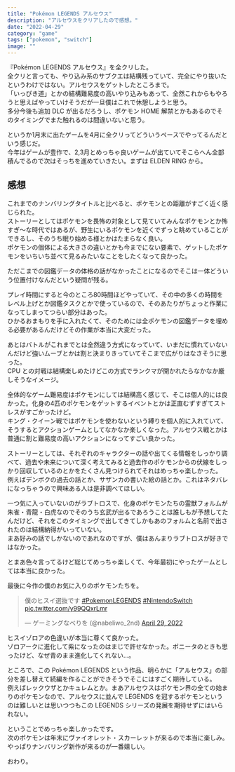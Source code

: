 ```yaml
---
title: "Pokémon LEGENDS アルセウス"
description: "アルセウスをクリアしたので感想。"
date: "2022-04-29"
category: "game"
tags: ["pokemon", "switch"]
image: ""
---
```


『Pokémon LEGENDS アルセウス』を全クリした。  
全クリと言っても、やり込み系のサブクエは結構残っていて、完全にやり抜いたというわけではない。アルセウスをゲットしたところまで。  
「いっぴき道」とかの結構難易度の高いやり込みもあって、全然これからもやろうと思えばやっていけそうだが一旦僕はこれで休憩しようと思う。  
多分今後も追加 DLC が出るだろうし、ポケモン HOME 解禁とかもあるのでそのタイミングでまた触れるのは間違いないと思う。

というか1月末に出たゲームを4月に全クリってどういうペースでやってるんだという感じだ。  
今年はゲームが豊作で、2,3月とめっちゃ良いゲームが出ていてそこらへん全部積んでるので次はそっちを進めていきたい。まずは ELDEN RING から。

## 感想

これまでのナンバリングタイトルと比べると、ポケモンとの距離がすごく近く感じられた。  
ストーリーとしてはポケモンを畏怖の対象として見ていてみんなポケモンとか怖すぎ〜な時代ではあるが、野生にいるポケモンを近くでずっと眺めていることができるし、そのうち眠り始める様とかはたまらなく良い。  
ポケモンの個体による大きさの違いとかも今までにない要素で、ゲットしたポケモンをいちいち並べて見るみたいなことをしたくなって良かった。

ただこまでの図鑑データの体格の話がなかったことになるのでそこは一体どういう位置付けなんだという疑問が残る。

プレイ時間にすると今のところ80時間ほどやっていて、その中の多くの時間をレベル上げとか図鑑タスクとかで使っているので、そのあたりがちょっと作業になってしまってつらい部分はあった。  
ひかるおまもりを手に入れたくて、そのためには全ポケモンの図鑑データを埋める必要があるんだけどその作業が本当に大変だった。

あとはバトルがこれまでとは全然違う方式になっていて、いまだに慣れていないんだけど強いムーブとかは割と決まりきっていてそこまで広がりはなさそうに思った。  
CPU との対戦は結構楽しめたけどこの方式でランクマが開かれたらなかなか厳しそうなイメージ。

全体的なゲーム難易度はポケモンにしては結構高く感じて、そこは個人的には良かった。化身の4匹のポケモンをゲットするイベントとかは正直むずすぎてストレスがすごかったけど。  
キング・クイーン戦ではポケモンを使わないという縛りを個人的に入れていて、そうするとアクションゲームとしてなかなか楽しくなった。アルセウス戦とかは普通に割と難易度の高いアクションになってすごい良かった。

ストーリーとしては、それぞれのキャラクターの話や出てくる情報をしっかり調べて、過去や未来について深く考えてみると過去作のポケモンからの伏線をしっかり回収しているのとかをたくさん見つけられてそれはめっちゃ楽しかった。  
例えばデンボクの過去の話とか、サザンカの書いた絵の話とか。これはネタバレになっちゃうので興味ある人は是非調べてほしい。

一つ気に入っていないのがラブトロスで、化身のポケモンたちの霊獣フォルムが朱雀・青龍・白虎なのでそのうち玄武が出るであろうことは誰しもが予想してたんだけど、それをこのタイミングで出してきてしかもあのフォルムと名前で出されたのは結構納得がいっていない。  
まあ好みの話でしかないのであれなのですが、僕はあんまりラブトロスが好きではなかった。

とまあ色々言ってるけど総じてめっちゃ楽しくて、今年最初にやったゲームとしては本当に良かった。

最後に今作の僕のお気に入りのポケモンたちを。

<blockquote class="twitter-tweet"><p lang="ja" dir="ltr">僕のヒスイ選抜です <a href="https://twitter.com/hashtag/PokemonLEGENDS?src=hash&amp;ref_src=twsrc%5Etfw">#PokemonLEGENDS</a> <a href="https://twitter.com/hashtag/NintendoSwitch?src=hash&amp;ref_src=twsrc%5Etfw">#NintendoSwitch</a> <a href="https://t.co/y99QQxrLmr">pic.twitter.com/y99QQxrLmr</a></p>&mdash; ゲーミングなべりを (@nabeliwo_2nd) <a href="https://twitter.com/nabeliwo_2nd/status/1519944093240987648?ref_src=twsrc%5Etfw">April 29, 2022</a></blockquote> <script async src="https://platform.twitter.com/widgets.js" charset="utf-8"></script>

ヒスイゾロアの色違いが本当に尊くて良かった。  
ゾロアークに進化して紫になったのはまじで許せなかった。ポニータのときも思ったけど、なぜ青のまま進化してくれない…。

ところで、この Pokémon LEGENDS という作品、明らかに「アルセウス」の部分を差し替えて続編を作ることができそうでそこにはすごく期待している。  
例えばレックウザとかキュレムとか。まあアルセウスはポケモン界の全ての始まりのポケモンなので、アルセウスに並んで LEGENDS を冠するポケモンというのは難しいとは思いつつもこの LEGENDS シリーズの発展を期待せずにはいられない。

ということでめっちゃ楽しかったです。  
次のポケモンは年末にヴァイオレット・スカーレットが来るので本当に楽しみ。やっぱりナンバリング新作が来るのが一番嬉しい。

おわり。
